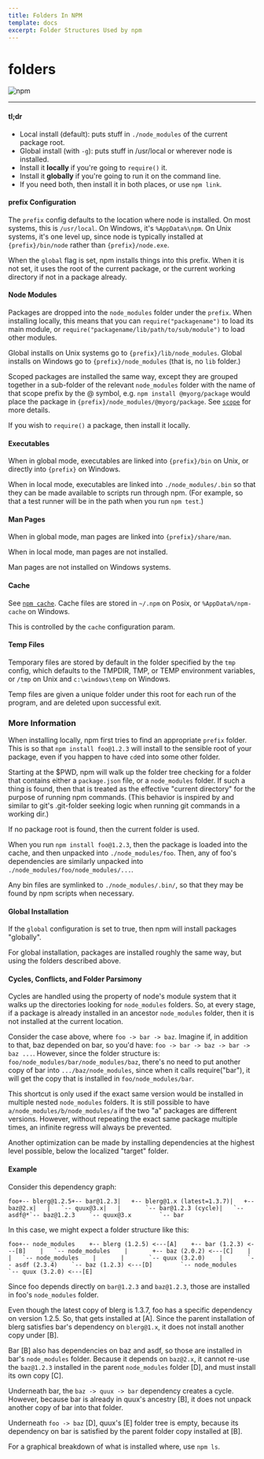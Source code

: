 ```yaml
---
title: Folders In NPM
template: docs
excerpt: Folder Structures Used by npm
---
```


# folders

![npm](https://pbs.twimg.com/profile_images/1285630920263966721/Uk6O1QGC_400x400.jpg)

---

#### [](https://docs.npmjs.com/cli/v6/configuring-npm/folders#tldr)tl;dr

-   Local install (default): puts stuff in `./node_modules` of the current package root.
-   Global install (with `-g`): puts stuff in /usr/local or wherever node is installed.
-   Install it **locally** if you're going to `require()` it.
-   Install it **globally** if you're going to run it on the command line.
-   If you need both, then install it in both places, or use `npm link`.

#### [](https://docs.npmjs.com/cli/v6/configuring-npm/folders#prefix-configuration)prefix Configuration

The `prefix` config defaults to the location where node is installed. On most systems, this is `/usr/local`. On Windows, it's `%AppData%\npm`. On Unix systems, it's one level up, since node is typically installed at `{prefix}/bin/node` rather than `{prefix}/node.exe`.

When the `global` flag is set, npm installs things into this prefix. When it is not set, it uses the root of the current package, or the current working directory if not in a package already.

#### [](https://docs.npmjs.com/cli/v6/configuring-npm/folders#node-modules)Node Modules

Packages are dropped into the `node_modules` folder under the `prefix`. When installing locally, this means that you can `require("packagename")` to load its main module, or `require("packagename/lib/path/to/sub/module")` to load other modules.

Global installs on Unix systems go to `{prefix}/lib/node_modules`. Global installs on Windows go to `{prefix}/node_modules` (that is, no `lib` folder.)

Scoped packages are installed the same way, except they are grouped together in a sub-folder of the relevant `node_modules` folder with the name of that scope prefix by the @ symbol, e.g. `npm install @myorg/package` would place the package in `{prefix}/node_modules/@myorg/package`. See [`scope`](https://docs.npmjs.com/cli/v6/using-npm/scope) for more details.

If you wish to `require()` a package, then install it locally.

#### [](https://docs.npmjs.com/cli/v6/configuring-npm/folders#executables)Executables

When in global mode, executables are linked into `{prefix}/bin` on Unix, or directly into `{prefix}` on Windows.

When in local mode, executables are linked into `./node_modules/.bin` so that they can be made available to scripts run through npm. (For example, so that a test runner will be in the path when you run `npm test`.)

#### [](https://docs.npmjs.com/cli/v6/configuring-npm/folders#man-pages)Man Pages

When in global mode, man pages are linked into `{prefix}/share/man`.

When in local mode, man pages are not installed.

Man pages are not installed on Windows systems.

#### [](https://docs.npmjs.com/cli/v6/configuring-npm/folders#cache)Cache

See [`npm cache`](https://docs.npmjs.com/cli/v6/commands/npm-cache). Cache files are stored in `~/.npm` on Posix, or `%AppData%/npm-cache` on Windows.

This is controlled by the `cache` configuration param.

#### [](https://docs.npmjs.com/cli/v6/configuring-npm/folders#temp-files)Temp Files

Temporary files are stored by default in the folder specified by the `tmp` config, which defaults to the TMPDIR, TMP, or TEMP environment variables, or `/tmp` on Unix and `c:\windows\temp` on Windows.

Temp files are given a unique folder under this root for each run of the program, and are deleted upon successful exit.

### [](https://docs.npmjs.com/cli/v6/configuring-npm/folders#more-information)More Information

When installing locally, npm first tries to find an appropriate `prefix` folder. This is so that `npm install foo@1.2.3` will install to the sensible root of your package, even if you happen to have `cd`ed into some other folder.

Starting at the $PWD, npm will walk up the folder tree checking for a folder that contains either a `package.json` file, or a `node_modules` folder. If such a thing is found, then that is treated as the effective "current directory" for the purpose of running npm commands. (This behavior is inspired by and similar to git's .git-folder seeking logic when running git commands in a working dir.)

If no package root is found, then the current folder is used.

When you run `npm install foo@1.2.3`, then the package is loaded into the cache, and then unpacked into `./node_modules/foo`. Then, any of foo's dependencies are similarly unpacked into `./node_modules/foo/node_modules/...`.

Any bin files are symlinked to `./node_modules/.bin/`, so that they may be found by npm scripts when necessary.

#### [](https://docs.npmjs.com/cli/v6/configuring-npm/folders#global-installation)Global Installation

If the `global` configuration is set to true, then npm will install packages "globally".

For global installation, packages are installed roughly the same way, but using the folders described above.

#### [](https://docs.npmjs.com/cli/v6/configuring-npm/folders#cycles-conflicts-and-folder-parsimony)Cycles, Conflicts, and Folder Parsimony

Cycles are handled using the property of node's module system that it walks up the directories looking for `node_modules` folders. So, at every stage, if a package is already installed in an ancestor `node_modules` folder, then it is not installed at the current location.

Consider the case above, where `foo -> bar -> baz`. Imagine if, in addition to that, baz depended on bar, so you'd have: `foo -> bar -> baz -> bar -> baz ...`. However, since the folder structure is: `foo/node_modules/bar/node_modules/baz`, there's no need to put another copy of bar into `.../baz/node_modules`, since when it calls require("bar"), it will get the copy that is installed in `foo/node_modules/bar`.

This shortcut is only used if the exact same version would be installed in multiple nested `node_modules` folders. It is still possible to have `a/node_modules/b/node_modules/a` if the two "a" packages are different versions. However, without repeating the exact same package multiple times, an infinite regress will always be prevented.

Another optimization can be made by installing dependencies at the highest level possible, below the localized "target" folder.

#### [](https://docs.npmjs.com/cli/v6/configuring-npm/folders#example)Example

Consider this dependency graph:

```
foo+-- blerg@1.2.5+-- bar@1.2.3|   +-- blerg@1.x (latest=1.3.7)|   +-- baz@2.x|   |   `-- quux@3.x|   |       `-- bar@1.2.3 (cycle)|   `-- asdf@*`-- baz@1.2.3    `-- quux@3.x        `-- bar
```

In this case, we might expect a folder structure like this:

```
foo+-- node_modules    +-- blerg (1.2.5) <---[A]    +-- bar (1.2.3) <---[B]    |   `-- node_modules    |       +-- baz (2.0.2) <---[C]    |       |   `-- node_modules    |       |       `-- quux (3.2.0)    |       `-- asdf (2.3.4)    `-- baz (1.2.3) <---[D]        `-- node_modules            `-- quux (3.2.0) <---[E]
```

Since foo depends directly on `bar@1.2.3` and `baz@1.2.3`, those are installed in foo's `node_modules` folder.

Even though the latest copy of blerg is 1.3.7, foo has a specific dependency on version 1.2.5. So, that gets installed at \[A\]. Since the parent installation of blerg satisfies bar's dependency on `blerg@1.x`, it does not install another copy under \[B\].

Bar \[B\] also has dependencies on baz and asdf, so those are installed in bar's `node_modules` folder. Because it depends on `baz@2.x`, it cannot re-use the `baz@1.2.3` installed in the parent `node_modules` folder \[D\], and must install its own copy \[C\].

Underneath bar, the `baz -> quux -> bar` dependency creates a cycle. However, because bar is already in quux's ancestry \[B\], it does not unpack another copy of bar into that folder.

Underneath `foo -> baz` \[D\], quux's \[E\] folder tree is empty, because its dependency on bar is satisfied by the parent folder copy installed at \[B\].

For a graphical breakdown of what is installed where, use `npm ls`.

